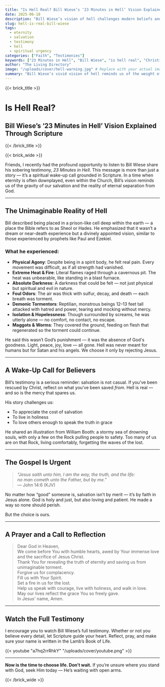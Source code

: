 ```yaml
---
title: "Is Hell Real? Bill Wiese’s ‘23 Minutes in Hell’ Vision Explained Through Scripture"
date: 2025-06-18
description: "Bill Wiese’s vision of hell challenges modern beliefs and calls us back to biblical truth, holiness, and urgency for the lost."
slug: hell-is-real-bill-wiese
tags:
  - eternity
  - salvation
  - testimony
  - hell
  - spiritual urgency
categories: ["Faith", "Testimonies"]
keywords: ["23 Minutes in Hell", "Bill Wiese", "is hell real", "Christian salvation", "eternity in Scripture"]
author: "The Living Directory"
image: "/uploads/cover/hell-warning.jpg" # Replace with your actual image if needed
summary: "Bill Wiese’s vivid vision of hell reminds us of the weight of eternity and the call to walk in holiness. Here's how his testimony aligns with Scripture and why it matters now more than ever."
---
```


{{< brick_title >}}

# Is Hell Real?  
## Bill Wiese’s ‘23 Minutes in Hell’ Vision Explained Through Scripture

{{< /brick_title >}}

{{< brick_wide >}}

Friends, I recently had the profound opportunity to listen to Bill Wiese share his sobering testimony, *23 Minutes in Hell*. This message is more than just a story — it’s a spiritual wake-up call grounded in Scripture. In a time when eternity is often downplayed, even within the Church, Bill’s vision reminds us of the gravity of our salvation and the reality of eternal separation from God.

---

## The Unimaginable Reality of Hell

Bill described being placed in a prison-like cell deep within the earth — a place the Bible refers to as Sheol or Hades. He emphasized that it wasn’t a dream or near-death experience but a divinely appointed vision, similar to those experienced by prophets like Paul and Ezekiel.

### What he experienced:

- **Physical Agony**: Despite being in a spirit body, he felt real pain. Every movement was difficult, as if all strength had vanished.
- **Extreme Heat & Fire**: Literal flames raged through a cavernous pit. The heat was unbearable, like standing in a blast furnace.
- **Absolute Darkness**: A darkness that could be felt — not just physical but spiritual and evil in nature.
- **Foul Odors**: The air was thick with sulfur, decay, and death — each breath was torment.
- **Demonic Tormentors**: Reptilian, monstrous beings 12–13 feet tall attacked with hatred and power, tearing and mocking without mercy.
- **Isolation & Hopelessness**: Though surrounded by screams, he was utterly alone — no comfort, no contact, no escape.
- **Maggots & Worms**: They covered the ground, feeding on flesh that regenerated so the torment could continue.

He said this wasn’t God’s punishment — it was the absence of God's goodness. Light, peace, joy, love — all gone. Hell was never meant for humans but for Satan and his angels. We choose it only by rejecting Jesus.

---

## A Wake-Up Call for Believers

Bill’s testimony is a serious reminder: salvation is not casual. If you’ve been rescued by Christ, reflect on what you’ve been saved *from*. Hell is real — and so is the mercy that spares us.

His story challenges us:

- To appreciate the cost of salvation  
- To live in holiness  
- To love others enough to speak the truth in grace

He shared an illustration from William Booth: a stormy sea of drowning souls, with only a few on the Rock pulling people to safety. Too many of us are on that Rock, living comfortably, forgetting the waves of the lost.

---

## The Gospel Is Urgent

> *“Jesus saith unto him, I am the way, the truth, and the life:  
> no man cometh unto the Father, but by me.”*  
> — John 14:6 (KJV)

No matter how “good” someone is, salvation isn’t by merit — it’s by faith in Jesus alone. God is holy and just, but also loving and patient. He made a way so none should perish.

But the choice is ours.

---

## A Prayer and a Call to Reflection

> Dear God in Heaven,  
> We come before You with humble hearts, awed by Your immense love and the sacrifice of Jesus Christ.  
> Thank You for revealing the truth of eternity and saving us from unimaginable torment.  
> Forgive us for complacency.  
> Fill us with Your Spirit.  
> Set a fire in us for the lost.  
> Help us speak with courage, live with holiness, and walk in love.  
> May our lives reflect the grace You so freely gave.  
> In Jesus' name, Amen.

---

## Watch the Full Testimony

I encourage you to watch Bill Wiese’s full testimony. Whether or not you believe every detail, let Scripture guide your heart. Reflect, pray, and make sure your name is written in the Lamb’s Book of Life.

{{< youtube "a7hq2rrRhkY" "/uploads/cover/youtube.png" >}}

---

**Now is the time to choose life. Don’t wait.** If you’re unsure where you stand with God, seek Him today — He’s waiting with open arms.

{{< /brick_wide >}}
